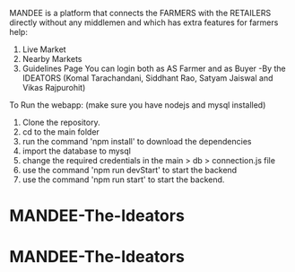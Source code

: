 MANDEE is a platform that connects the FARMERS with the RETAILERS directly without any middlemen and which has extra features for farmers help:
1. Live Market 
2. Nearby Markets
3. Guidelines Page
You can login both as AS Farmer and as Buyer
-By the IDEATORS
(Komal Tarachandani, Siddhant Rao, Satyam Jaiswal and Vikas Rajpurohit)

To Run the webapp: (make sure you have nodejs and mysql installed)
  1. Clone the repository.
  2. cd to the main folder
  3. run the command 'npm install' to download the dependencies
  4. import the database to mysql
  5. change the required credentials in the main > db > connection.js file
  6. use the command 'npm run devStart' to start the backend
  7. use the command 'npm run start' to start the backend.
# MANDEE-The-Ideators
# MANDEE-The-Ideators
